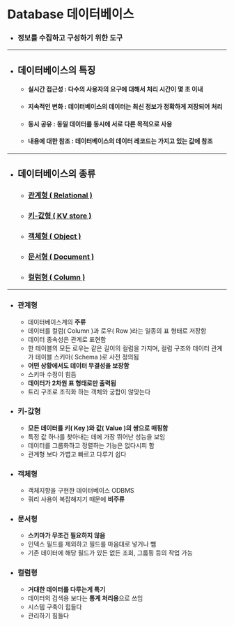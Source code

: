 # Database 데이터베이스


- ### 정보를 수집하고 구성하기 위한 도구

-----

- ## 데이터베이스의 특징
    - #### 실시간 접근성 : 다수의 사용자의 요구에 대해서 처리 시간이 몇 초 이내

    - #### 지속적인 변화 : 데이터베이스의 데이터는 최신 정보가 정확하게 저장되어 처리

    - #### 동시 공유 : 동일 데이터를 동시에 서로 다른 목적으로 사용

    - #### 내용에 대한 참조 : 데이터베이스의 데이터 레코드는 가지고 있는 값에 참조

-----

- ## 데이터베이스의 종류
	- ### [관계형 ( Relational )](#db1)
	- ### [키-값형 ( KV store )](#db2)
	- ### [객체형 ( Object )](#db3)
	- ### [문서형 ( Document )](#db4)
	- ### [컬럼형 ( Column )](#db5)

-----

- ### <a id="db1"></a>관계형
    - 데이터베이스계의 **주류**
    - 데이터를 컬럼( Column )과 로우( Row )라는 일종의 표 형태로 저장함
    - 데이터 종속성은 관계로 표현함
    - 한 테이블의 모든 로우는 같은 길이의 컬럼을 가지며, 컬럼 구조와 데이터 관계가 테이블 스키마( Schema )로 사전 정의됨
    - **어떤 상황에서도 데이터 무결성을 보장함**
    - 스키마 수정이 힘듬
    - **데이터가 2차원 표 형태로만 출력됨**
    - 트리 구조로 조직화 하는 객체와 궁합이 않맞는다


- ### 키-값형<a id="db2"></a>
	- **모든 데이터를 키( Key )와 값( Value )의 쌍으로 매핑함**
	- 특정 값 하나를 찾아내는 데에 가장 뛰어난 성능을 보임
	- 데이터를 그룹화하고 정렬하는 기능은 없다시피 함
	- 관계형 보다 가볍고 빠르고 다루기 쉽다


- ### 객체형<a id="db3"></a>
	- 객체지향을 구현한 데이터베이스 ODBMS
	- 쿼리 사용이 복잡해지기 때문에 **비주류**


- ### 문서형<a id="db4"></a>
	- **스키마가 무조건 필요하지 않음**
	- 인덱스 필드를 제외하고 필드를 마음대로 넣거나 뺌
	- 기존 데이터에 해당 필드가 있든 없든 조회, 그룹핑 등의 작업 가능


- ### 컬럼형<a id="db5"></a>
  - **거대한 데이터를 다루는게 특기**
  - 데이터의 검색용 보다는 **통계 처리용**으로 쓰임
  - 시스템 구축이 힘들다
  - 관리하기 힘들다
